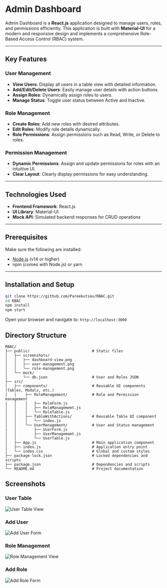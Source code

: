 # Admin Dashboard

Admin Dashboard is a **React.js** application designed to manage users, roles, and permissions efficiently. This application is built with **Material-UI** for a modern and responsive design and implements a comprehensive Role-Based Access Control (RBAC) system.

---

## Key Features

### User Management
- **View Users**: Display all users in a table view with detailed information.
- **Add/Edit/Delete Users**: Easily manage user details with action buttons.
- **Assign Roles**: Dynamically assign roles to users.
- **Manage Status**: Toggle user status between Active and Inactive.

### Role Management
- **Create Roles**: Add new roles with desired attributes.
- **Edit Roles**: Modify role details dynamically.
- **Role Permissions**: Assign permissions such as Read, Write, or Delete to roles.

### Permission Management
- **Dynamic Permissions**: Assign and update permissions for roles with an intuitive UI.
- **Clear Layout**: Clearly display permissions for easy understanding.

---

## Technologies Used

- **Frontend Framework**: React.js
- **UI Library**: Material-UI
- **Mock API**: Simulated backend responses for CRUD operations

---

## Prerequisites

Make sure the following are installed:
- [Node.js](https://nodejs.org/) (v14 or higher)
- npm (comes with Node.js) or yarn

---

## Installation and Setup

```bash
git clone https://github.com/Pareekutsav/RBAC.git
cd RBAC
npm install
npm start
```
Open your browser and navigate to:
```http://localhost:3000```

## Directory Structure

```
RBAC/
├── public/                            # Static files
│   ├── screenshots/
│   │   ├── dashboard-view.png
│   │   ├── user-management.png
│   │   └── role-management.png 
│   └── mock/
│       └── db.json                    # User and Roles JSON
├── src/
│   ├── components/                    # Reusable UI components (Tables, Modals, etc.)
│   │    ├── RoleManagement/           # Role and Permission management
|   │    │   ├── RoleForm.js
│   │    │   ├── RoleManagememt.js
│   │    │   └── RoleTable.js
│   │    ├── TableWithActions/         # Reusable Table UI component
│   │    │   └── index.js
│   │    └── UserManagement/           # User and Status management
|   │        ├── UserForm.js 
│   │        ├── UserManagememt.js
│   │        └── UserTable.js
│   ├── App.js                         # Main application component
│   ├── index.js                       # Application entry point
│   └── index.css                      # Global and custom styles
├── package-lock.json                  # Locked dependencies and scripts
├── package.json                       # Dependencies and scripts
└── README.md                          # Project documentation
```

## Screenshots

### User Table
![User Table View](public/screenshots/UserManagement.png)

### Add User
![Add User Form](public/screenshots/AddUser.png)

### Role Management
![Role Management View](public/screenshots/RoleManagement.png)

### Add Role
![Add Role Form](public/screenshots/Roleform.png)